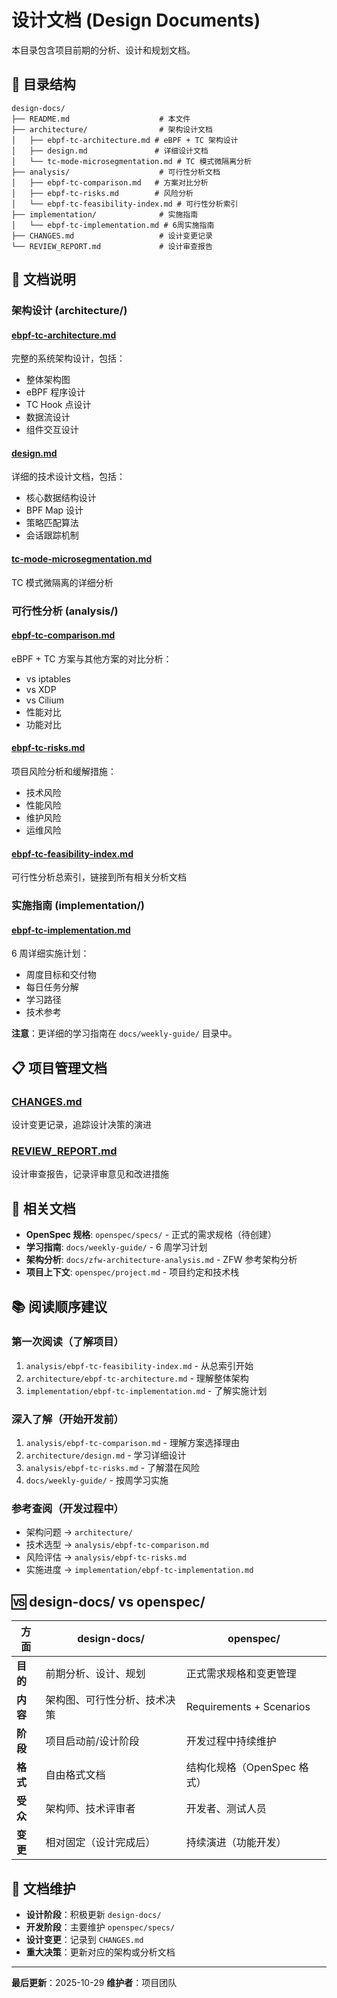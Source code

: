 # 设计文档 (Design Documents)

本目录包含项目前期的分析、设计和规划文档。

## 📂 目录结构

```
design-docs/
├── README.md                    # 本文件
├── architecture/                # 架构设计文档
│   ├── ebpf-tc-architecture.md # eBPF + TC 架构设计
│   ├── design.md               # 详细设计文档
│   └── tc-mode-microsegmentation.md # TC 模式微隔离分析
├── analysis/                    # 可行性分析文档
│   ├── ebpf-tc-comparison.md   # 方案对比分析
│   ├── ebpf-tc-risks.md        # 风险分析
│   └── ebpf-tc-feasibility-index.md # 可行性分析索引
├── implementation/              # 实施指南
│   └── ebpf-tc-implementation.md # 6周实施指南
├── CHANGES.md                   # 设计变更记录
└── REVIEW_REPORT.md             # 设计审查报告
```

## 📖 文档说明

### 架构设计 (architecture/)

#### [ebpf-tc-architecture.md](architecture/ebpf-tc-architecture.md)
完整的系统架构设计，包括：
- 整体架构图
- eBPF 程序设计
- TC Hook 点设计
- 数据流设计
- 组件交互设计

#### [design.md](architecture/design.md)
详细的技术设计文档，包括：
- 核心数据结构设计
- BPF Map 设计
- 策略匹配算法
- 会话跟踪机制

#### [tc-mode-microsegmentation.md](architecture/tc-mode-microsegmentation.md)
TC 模式微隔离的详细分析

### 可行性分析 (analysis/)

#### [ebpf-tc-comparison.md](analysis/ebpf-tc-comparison.md)
eBPF + TC 方案与其他方案的对比分析：
- vs iptables
- vs XDP
- vs Cilium
- 性能对比
- 功能对比

#### [ebpf-tc-risks.md](analysis/ebpf-tc-risks.md)
项目风险分析和缓解措施：
- 技术风险
- 性能风险
- 维护风险
- 运维风险

#### [ebpf-tc-feasibility-index.md](analysis/ebpf-tc-feasibility-index.md)
可行性分析总索引，链接到所有相关分析文档

### 实施指南 (implementation/)

#### [ebpf-tc-implementation.md](implementation/ebpf-tc-implementation.md)
6 周详细实施计划：
- 周度目标和交付物
- 每日任务分解
- 学习路径
- 技术参考

**注意**：更详细的学习指南在 `docs/weekly-guide/` 目录中。

## 📋 项目管理文档

### [CHANGES.md](CHANGES.md)
设计变更记录，追踪设计决策的演进

### [REVIEW_REPORT.md](REVIEW_REPORT.md)
设计审查报告，记录评审意见和改进措施

## 🔗 相关文档

- **OpenSpec 规格**: `openspec/specs/` - 正式的需求规格（待创建）
- **学习指南**: `docs/weekly-guide/` - 6 周学习计划
- **架构分析**: `docs/zfw-architecture-analysis.md` - ZFW 参考架构分析
- **项目上下文**: `openspec/project.md` - 项目约定和技术栈

## 📚 阅读顺序建议

### 第一次阅读（了解项目）
1. `analysis/ebpf-tc-feasibility-index.md` - 从总索引开始
2. `architecture/ebpf-tc-architecture.md` - 理解整体架构
3. `implementation/ebpf-tc-implementation.md` - 了解实施计划

### 深入了解（开始开发前）
1. `analysis/ebpf-tc-comparison.md` - 理解方案选择理由
2. `architecture/design.md` - 学习详细设计
3. `analysis/ebpf-tc-risks.md` - 了解潜在风险
4. `docs/weekly-guide/` - 按周学习实施

### 参考查阅（开发过程中）
- 架构问题 → `architecture/`
- 技术选型 → `analysis/ebpf-tc-comparison.md`
- 风险评估 → `analysis/ebpf-tc-risks.md`
- 实施进度 → `implementation/ebpf-tc-implementation.md`

## 🆚 design-docs/ vs openspec/

| 方面 | design-docs/ | openspec/ |
|------|-------------|-----------|
| **目的** | 前期分析、设计、规划 | 正式需求规格和变更管理 |
| **内容** | 架构图、可行性分析、技术决策 | Requirements + Scenarios |
| **阶段** | 项目启动前/设计阶段 | 开发过程中持续维护 |
| **格式** | 自由格式文档 | 结构化规格（OpenSpec 格式）|
| **受众** | 架构师、技术评审者 | 开发者、测试人员 |
| **变更** | 相对固定（设计完成后） | 持续演进（功能开发） |

## 📝 文档维护

- **设计阶段**：积极更新 `design-docs/`
- **开发阶段**：主要维护 `openspec/specs/`
- **设计变更**：记录到 `CHANGES.md`
- **重大决策**：更新对应的架构或分析文档

---

**最后更新**：2025-10-29
**维护者**：项目团队
